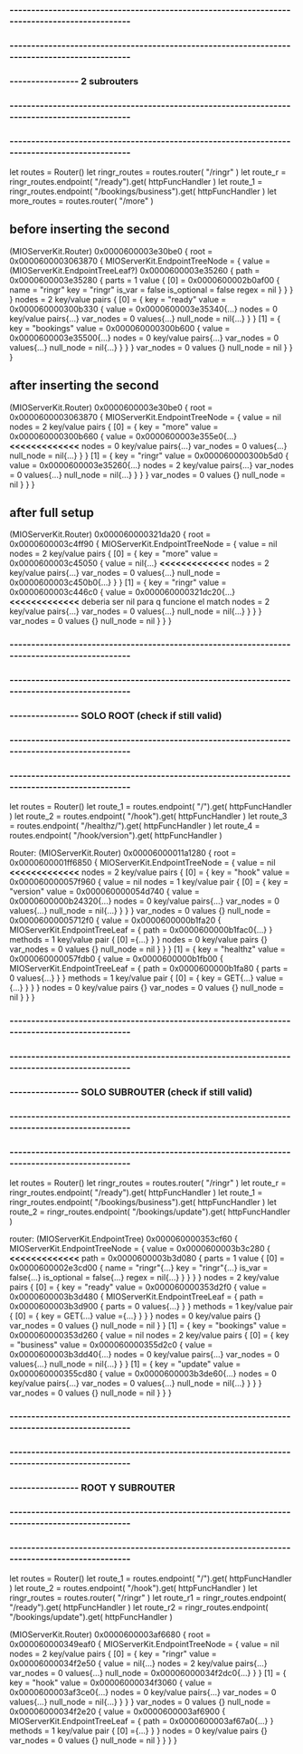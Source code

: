 

### ---------------------------------------------------------------------------------------------
### ---------------------------------------------------------------------------------------------
### ---------------- 2 subrouters
### ---------------------------------------------------------------------------------------------
### ---------------------------------------------------------------------------------------------
let routes = Router()
let ringr_routes = routes.router( "/ringr" )
let route_r = ringr_routes.endpoint( "/ready").get( httpFuncHandler )
let route_1 = ringr_routes.endpoint( "/bookings/business").get( httpFuncHandler )
let more_routes = routes.router( "/more" )

## before inserting the second
(MIOServerKit.Router) 0x0000600003e30be0 {
  root = 0x0000600003063870 {
    MIOServerKit.EndpointTreeNode = {
      value = (MIOServerKit.EndpointTreeLeaf?) 0x0000600003e35260 {
            path = 0x0000600003e35280 {
                parts = 1 value {
                [0] = 0x0000600002b0af00 {
                    name = "ringr"
                    key = "ringr"
                    is_var = false
                    is_optional = false
                    regex = nil
                    }
                }
            }
        }
      nodes = 2 key/value pairs {
        [0] = {
          key = "ready"
          value = 0x000060000300b330 {
            value = 0x0000600003e35340{...}
            nodes = 0 key/value pairs{...}
            var_nodes = 0 values{...}
            null_node = nil{...}
          }
        }
        [1] = {
          key = "bookings"
          value = 0x000060000300b600 {
            value = 0x0000600003e35500{...}
            nodes = 0 key/value pairs{...}
            var_nodes = 0 values{...}
            null_node = nil{...}
          }
        }
      }
      var_nodes = 0 values {}
      null_node = nil
    }
  }
}
## after inserting the second
(MIOServerKit.Router) 0x0000600003e30be0 {
  root = 0x0000600003063870 {
    MIOServerKit.EndpointTreeNode = {
      value = nil
      nodes = 2 key/value pairs {
        [0] = {
          key = "more"
          value = 0x000060000300b660 {
            value = 0x0000600003e355e0{...}  **<<<<<<<<<<<<<**
            nodes = 0 key/value pairs{...}
            var_nodes = 0 values{...}
            null_node = nil{...}
          }
        }
        [1] = {
          key = "ringr"
          value = 0x000060000300b5d0 {
            value = 0x0000600003e35260{...}
            nodes = 2 key/value pairs{...}
            var_nodes = 0 values{...}
            null_node = nil{...}
          }
        }
      }
      var_nodes = 0 values {}
      null_node = nil
    }
  }
}
## after full setup
(MIOServerKit.Router) 0x000060000321da20 {
  root = 0x0000600003c4ff90 {
    MIOServerKit.EndpointTreeNode = {
      value = nil
      nodes = 2 key/value pairs {
        [0] = {
          key = "more"
          value = 0x0000600003c45050 {
            value = nil{...}   **<<<<<<<<<<<<<**
            nodes = 2 key/value pairs{...}
            var_nodes = 0 values{...}
            null_node = 0x0000600003c450b0{...}
          }
        }
        [1] = {
          key = "ringr"
          value = 0x0000600003c446c0 {
            value = 0x000060000321dc20{...}  **<<<<<<<<<<<<<** deberia ser nil para q funcione el match
            nodes = 2 key/value pairs{...}
            var_nodes = 0 values{...}
            null_node = nil{...}
          }
        }
      }
      var_nodes = 0 values {}
      null_node = nil
    }
  }
}


### ---------------------------------------------------------------------------------------------
### ---------------------------------------------------------------------------------------------
### ---------------- SOLO ROOT  (check if still valid)
### ---------------------------------------------------------------------------------------------
### ---------------------------------------------------------------------------------------------
let routes = Router()
let route_1 = routes.endpoint( "/").get( httpFuncHandler )
let route_2 = routes.endpoint( "/hook").get( httpFuncHandler )
let route_3 = routes.endpoint( "/healthz/").get( httpFuncHandler )
let route_4 = routes.endpoint( "/hook/version").get( httpFuncHandler )

Router:
(MIOServerKit.Router) 0x00006000011a1280 {
  root = 0x0000600001ff6850 {
    MIOServerKit.EndpointTreeNode = {
      value = nil  **<<<<<<<<<<<<<**
      nodes = 2 key/value pairs {
   [0] = {
    key = "hook"
    value = 0x000060000057f960 {
      value = nil
      nodes = 1 key/value pair {
        [0] = {
          key = "version"
          value = 0x000060000054d740 {
            value = 0x0000600000b24320{...}
            nodes = 0 key/value pairs{...}
            var_nodes = 0 values{...}
            null_node = nil{...}
          }
        }
      }
      var_nodes = 0 values {}
      null_node = 0x00006000005712f0 {
        value = 0x0000600000b1fa20 {
          MIOServerKit.EndpointTreeLeaf = {
            path = 0x0000600000b1fac0{...}
          }
          methods = 1 key/value pair {
            [0] ={...}
          }
        }
        nodes = 0 key/value pairs {}
        var_nodes = 0 values {}
        null_node = nil
      }
    }
  }
  [1] = {
    key = "healthz"
    value = 0x000060000057fdb0 {
      value = 0x0000600000b1fb00 {
        MIOServerKit.EndpointTreeLeaf = {
          path = 0x0000600000b1fa80 {
            parts = 0 values{...}
          }
        }
        methods = 1 key/value pair {
          [0] = {
            key = GET{...}
            value ={...}
          }
        }
      }
      nodes = 0 key/value pairs {}
      var_nodes = 0 values {}
      null_node = nil
    }
  }
}

### ---------------------------------------------------------------------------------------------
### ---------------------------------------------------------------------------------------------
### ---------------- SOLO SUBROUTER (check if still valid)
### ---------------------------------------------------------------------------------------------
### ---------------------------------------------------------------------------------------------
let routes = Router()
let ringr_routes = routes.router( "/ringr" )
let route_r = ringr_routes.endpoint( "/ready").get( httpFuncHandler )
let route_1 = ringr_routes.endpoint( "/bookings/business").get( httpFuncHandler )
let route_2 = ringr_routes.endpoint( "/bookings/update").get( httpFuncHandler )

router:
(MIOServerKit.EndpointTree) 0x000060000353cf60 {
  MIOServerKit.EndpointTreeNode = {
    value = 0x0000600003b3c280 {   **<<<<<<<<<<<<<**
      path = 0x0000600003b3d080 {
        parts = 1 value {
          [0] = 0x0000600002e3cd00 {
            name = "ringr"{...}
            key = "ringr"{...}
            is_var = false{...}
            is_optional = false{...}
            regex = nil{...}
          }
        }
      }
    }
    nodes = 2 key/value pairs {
   [0] = {
    key = "ready"
    value = 0x000060000353d2f0 {
      value = 0x0000600003b3d480 {
        MIOServerKit.EndpointTreeLeaf = {
          path = 0x0000600003b3d900 {
            parts = 0 values{...}
          }
        }
        methods = 1 key/value pair {
          [0] = {
            key = GET{...}
            value ={...}
          }
        }
      }
      nodes = 0 key/value pairs {}
      var_nodes = 0 values {}
      null_node = nil
    }
  }
  [1] = {
    key = "bookings"
    value = 0x000060000353d260 {
      value = nil
      nodes = 2 key/value pairs {
        [0] = {
          key = "business"
          value = 0x000060000355d2c0 {
            value = 0x0000600003b3dd40{...}
            nodes = 0 key/value pairs{...}
            var_nodes = 0 values{...}
            null_node = nil{...}
          }
        }
        [1] = {
          key = "update"
          value = 0x000060000355cd80 {
            value = 0x0000600003b3de60{...}
            nodes = 0 key/value pairs{...}
            var_nodes = 0 values{...}
            null_node = nil{...}
          }
        }
      }
      var_nodes = 0 values {}
      null_node = nil
    }
  }
}


### ---------------------------------------------------------------------------------------------
### ---------------------------------------------------------------------------------------------
### ---------------- ROOT Y SUBROUTER
### ---------------------------------------------------------------------------------------------
### ---------------------------------------------------------------------------------------------
let routes = Router()
let route_1 = routes.endpoint( "/").get( httpFuncHandler )
let route_2 = routes.endpoint( "/hook").get( httpFuncHandler )
let ringr_routes = routes.router( "/ringr" )
let route_r1 = ringr_routes.endpoint( "/ready").get( httpFuncHandler )
let route_r2 = ringr_routes.endpoint( "/bookings/update").get( httpFuncHandler )

(MIOServerKit.Router) 0x0000600003af6680 {
  root = 0x000060000349eaf0 {
    MIOServerKit.EndpointTreeNode = {
      value = nil
      nodes = 2 key/value pairs {
        [0] = {
          key = "ringr"
          value = 0x00006000034f2e50 {
            value = nil{...}
            nodes = 2 key/value pairs{...}
            var_nodes = 0 values{...}
            null_node = 0x00006000034f2dc0{...}
          }
        }
        [1] = {
          key = "hook"
          value = 0x00006000034f3060 {
            value = 0x0000600003af3ce0{...}
            nodes = 0 key/value pairs{...}
            var_nodes = 0 values{...}
            null_node = nil{...}
          }
        }
      }
      var_nodes = 0 values {}
      null_node = 0x00006000034f2e20 {
        value = 0x0000600003af6900 {
          MIOServerKit.EndpointTreeLeaf = {
            path = 0x0000600003af67a0{...}
          }
          methods = 1 key/value pair {
            [0] ={...}
          }
        }
        nodes = 0 key/value pairs {}
        var_nodes = 0 values {}
        null_node = nil
      }
    }
  }
}
